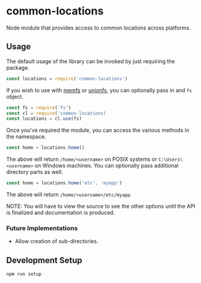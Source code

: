 # common-locations

Node module that provides access to common locations across platforms.

## Usage

The default usage of the library can be invoked by just requiring the package.
```javascript
const locations = require('common-locations')
```

If you wish to use with [memfs](https://www.npmjs.com/package/memfs) or
[unionfs](https://www.npmjs.com/package/unionfs), you can optionally pass in and
`fs` object.
```javascript
const fs = require('fs')
const cl = require('common-locations)
const locations = cl.use(fs)
```

Once you've required the module, you can access the various methods in the namespace.
```javascript
const home = locations.home()
```

The above will return `/home/<username>` on POSIX systems or `C:\Users\<username>` on
Windows machines. You can optionally pass additional directory parts as well.
```javascript
const home = locations.home('etc', 'myapp')
```

The above will return `/home/<username>/etc/myapp`.

NOTE: You will have to view the source to see the other options until the API is finalized
and documentation is produced.

### Future Implementations

- Allow creation of sub-directories.

## Development Setup
```
npm run setup
```